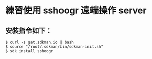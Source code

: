 # 練習使用 sshoogr 遠端操作 server

## 安裝指令如下：
```
$ curl -s get.sdkman.io | bash
$ source "/root/.sdkman/bin/sdkman-init.sh"
$ sdk install sshoogr
```

